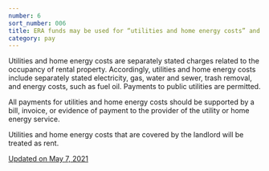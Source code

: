 ```yaml
---
number: 6
sort_number: 006
title: ERA funds may be used for “utilities and home energy costs” and “utilities and home energy costs arrears.” How are those terms defined and how should those costs be documented?
category: pay
---
```


Utilities and home energy costs are separately stated charges related to the occupancy of rental property. Accordingly, utilities and home energy costs include separately stated electricity, gas, water and sewer, trash removal, and energy costs, such as fuel oil. Payments to public utilities are permitted.

All payments for utilities and home energy costs should be supported by a bill, invoice, or evidence of payment to the provider of the utility or home energy service.

Utilities and home energy costs that are covered by the landlord will be treated as rent.

<a href="{{ site.baseurl }}/implementation-guidance/changes/" class="era-guidance__datestamp">Updated on May 7, 2021</a>